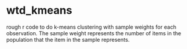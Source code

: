 # wtd_kmeans
rough r code to do k-means clustering with sample weights for each observation. The sample weight represents the number of items in the population that the item in the sample represents.
